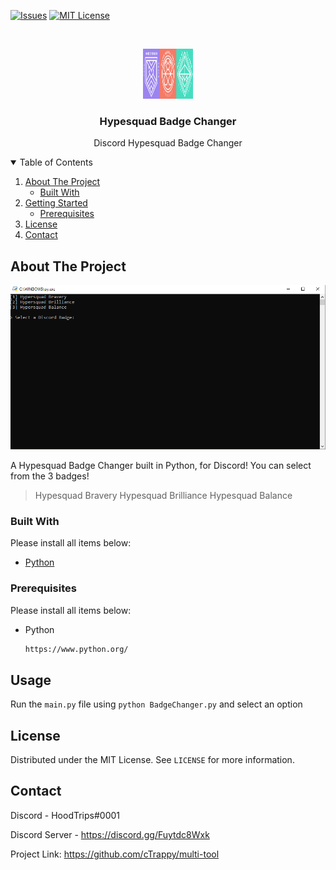 [![Issues][issues-shield]][issues-url]
[![MIT License][license-shield]][license-url]



<!-- PROJECT LOGO -->
<br />
<p align="center">
  <a href="https://github.com/othneildrew/Best-README-Template">
    <img src="images/logo.png" alt="Logo" width="80" height="80">
  </a>

  <h3 align="center">Hypesquad Badge Changer</h3>

  <p align="center">
    Discord Hypesquad Badge Changer
    <br />
</p>



<!-- TABLE OF CONTENTS -->
<details open="open">
  <summary>Table of Contents</summary>
  <ol>
    <li>
      <a href="#about-the-project">About The Project</a>
      <ul>
        <li><a href="#built-with">Built With</a></li>
      </ul>
    </li>
    <li>
      <a href="#getting-started">Getting Started</a>
      <ul>
        <li><a href="#prerequisites">Prerequisites</a></li>
      </ul>
    </li>
    <li><a href="#license">License</a></li>
    <li><a href="#contact">Contact</a></li>
  </ol>
</details>



<!-- ABOUT THE PROJECT -->
## About The Project

[![Product Name Screen Shot][product-screenshot]](https://example.com)

A Hypesquad Badge Changer built in Python, for Discord!
You can select from the 3 badges!
> Hypesquad Bravery
> Hypesquad Brilliance
> Hypesquad Balance
### Built With

Please install all items below:

* [Python](https://www.python.org/)



<!-- GETTING STARTED -->

### Prerequisites
Please install all items below:

* Python
  ```sh
  https://www.python.org/
  ```


<!-- USAGE EXAMPLES -->
## Usage

Run the ```main.py``` file using ```python BadgeChanger.py``` and select an option


<!-- LICENSE -->
## License

Distributed under the MIT License. See `LICENSE` for more information.



<!-- CONTACT -->
## Contact

Discord - HoodTrips#0001

Discord Server - https://discord.gg/Fuytdc8Wxk

Project Link: https://github.com/cTrappy/multi-tool



<!-- MARKDOWN LINKS & IMAGES -->
<!-- https://www.markdownguide.org/basic-syntax/#reference-style-links -->
[issues-shield]: https://img.shields.io/github/issues/othneildrew/Best-README-Template.svg?style=for-the-badge
[issues-url]: https://github.com/cTrappy/HypeSquad-Badge-Changer/issues
[license-shield]: https://img.shields.io/github/license/othneildrew/Best-README-Template.svg?style=for-the-badge
[license-url]: https://github.com/cTrappy/HypeSquad-Badge-Changer/blob/master/LICENSE.txt
[product-screenshot]: images/screenshot.png
